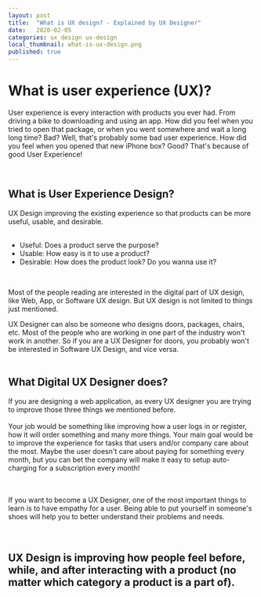 ```yaml
---
layout: post
title:  "What is UX design? - Explained by UX Designer"
date:   2020-02-05
categories: ux design ux-design
local_thumbnail: what-is-ux-design.png
published: true
---
```


# What is user experience (UX)?
User experience is every interaction with products you ever had. From driving a bike to downloading and using an app. How did you feel when you tried to open that package, or when you went somewhere and wait a long long time? Bad? Well, that's probably some bad user experience. How did you feel when you opened that new iPhone box? Good? That's because of good User Experience!

<br>

## What is User Experience Design?
UX Design improving the existing experience so that products can be more useful, usable, and desirable. 
<br><br>
- Useful: Does a product serve the purpose?
- Usable: How easy is it to use a product?
- Desirable: How does the product look? Do you wanna use it?

<br>

Most of the people reading are interested in the digital part of UX design, like Web, App, or Software UX design. But UX design is not limited to things just mentioned. 
<br>

UX Designer can also be someone who designs doors, packages, chairs, etc. Most of the people who are working in one part of the industry won't work in another. So if you are a UX Designer for doors, you probably won't be interested in Software UX Design, and vice versa.
<br><br>
## What Digital UX Designer does?

If you are designing a web application, as every UX designer you are trying to improve those three things we mentioned before. 
<br><br>
Your job would be something like improving how a user logs in or register, how it will order something and many more things. Your main goal would be to improve the experience for tasks that users and/or company care about the most. Maybe the user doesn't care about paying for something every month, but you can bet the company will make it easy to setup auto-charging for a subscription every month!
<br><br><br>

If you want to become a UX Designer, one of the most important things to learn is to have empathy for a user. Being able to put yourself in someone's shoes will help you to better understand their problems and needs.
<br><br><br>

## UX Design is improving how people feel before, while, and after interacting with a product (no matter which category a product is a part of).
